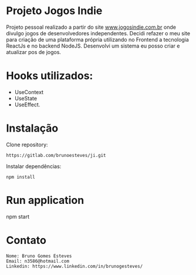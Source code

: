 <h1>Projeto Jogos Indie</h1>

Projeto pessoal realizado a partir do site www.jogosindie.com.br onde divulgo jogos de desenvolvedores independentes. Decidi refazer o meu site para criação de uma plataforma própria utilizando no Frontend a tecnologia ReactJs e no backend NodeJS. Desenvolvi um sistema eu posso criar e atualizar pos de jogos.

<h1>Hooks utilizados:</h1>

- UseContext
- UseState
- UseEffect.

<h1>Instalação</h1>

Clone repository:

    https://gitlab.com/brunoesteves/ji.git

Instalar dependências:

    npm install

<h1>Run application</h1>
    npm start

<h1>Contato</h1>

    Nome: Bruno Gomes Esteves
    Email: n3586@hotmail.com
    Linkedin: https://www.linkedin.com/in/brunogesteves/
